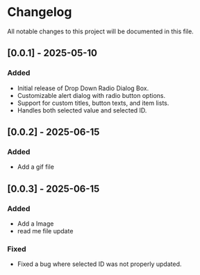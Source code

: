 # Changelog

All notable changes to this project will be documented in this file.

## [0.0.1] - 2025-05-10
### Added
- Initial release of Drop Down Radio Dialog Box.
- Customizable alert dialog with radio button options.
- Support for custom titles, button texts, and item lists.
- Handles both selected value and selected ID.

## [0.0.2] - 2025-06-15
### Added
- Add a gif file

## [0.0.3] - 2025-06-15
### Added
- Add a Image
- read me file update

### Fixed
- Fixed a bug where selected ID was not properly updated.
